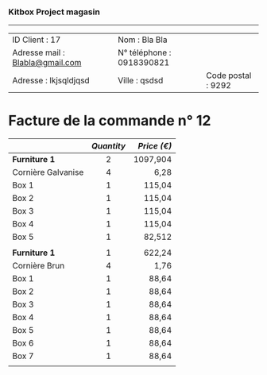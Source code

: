 ### Kitbox Project magasin
---
||||
|-|-|-|
|ID Client : 17|Nom : Bla Bla||
|Adresse mail : Blabla@gmail.com|N° téléphone : 0918390821||
|Adresse : lkjsqldjqsd|Ville : qsdsd|Code postal : 9292|
# Facture de la commande n° 12
||*Quantity*|*Price (€)*|
| -|:-:| -:|
|**Furniture 1**|2|1097,904|
|Cornière Galvanise|4|6,28|
|Box 1|1|115,04|
|Box 2|1|115,04|
|Box 3|1|115,04|
|Box 4|1|115,04|
|Box 5|1|82,512|
|||
|**Furniture 1**|1|622,24|
|Cornière Brun|4|1,76|
|Box 1|1|88,64|
|Box 2|1|88,64|
|Box 3|1|88,64|
|Box 4|1|88,64|
|Box 5|1|88,64|
|Box 6|1|88,64|
|Box 7|1|88,64|
|||
